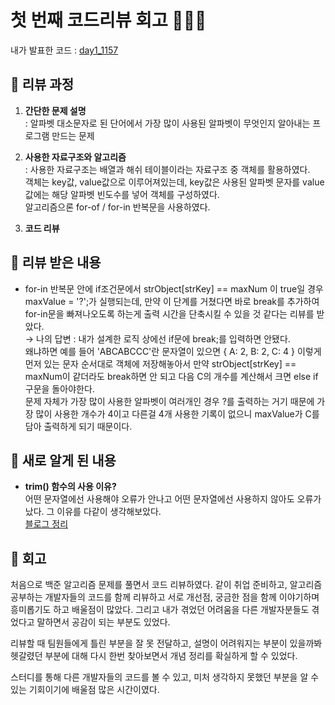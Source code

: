 # 첫 번째 코드리뷰 회고 👩🏻‍💻
내가 발표한 코드 : [day1_1157](https://github.com/SOOYEONIU/CodingTest/blob/main/Code/1week/day2_1157.js)

## 📍 리뷰 과정
1. **간단한 문제 설명**  
  : 알파벳 대소문자로 된 단어에서 가장 많이 사용된 알파벳이 무엇인지 알아내는 프로그램 만드는 문제  

2. **사용한 자료구조와 알고리즘**  
  : 사용한 자료구조는 배열과 해쉬 테이블이라는 자료구조 중 객체를 활용하였다.  
  객체는 key값, value값으로 이루어져있는데, key값은 사용된 알파벳 문자를 value값에는 해당 알파벳 빈도수를 넣어 객체를 구성하였다.  
  알고리즘으론 for-of / for-in 반복문을 사용하였다.  

3. **코드 리뷰**

## 📍 리뷰 받은 내용
- for-in 반복문 안에 if조건문에서 strObject[strKey] == maxNum 이 true일 경우 maxValue = '?';가 실행되는데, 만약 이 단계를 거쳤다면 바로 break를 추가하여
  for-in문을 빠져나오도록 하는게 출력 시간을 단축시킬 수 있을 것 같다는 리뷰를 받았다.  
  → 나의 답변 : 내가 설계한 로직 상에선 if문에 break;를 입력하면 안됐다.  
  왜냐하면 예를 들어 'ABCABCCC'란 문자열이 있으면 { A: 2, B: 2, C: 4 } 이렇게 먼저 있는 문자 순서대로 객체에 저장해놓아서 만약 strObject[strKey] == maxNum이 같더라도 break하면 안 되고 다음 C의 개수를 계산해서 크면 else if 구문을 돌아야한다.  
  문제 자체가 가장 많이 사용한 알파벳이 여러개인 경우 ?를 출력하는 거기 때문에 가장 많이 사용한 개수가 4이고 다른걸 4개 사용한 기록이 없으니 maxValue가 C를 담아 출력하게 되기 때문이다.

## 📍 새로 알게 된 내용  
- **trim() 함수의 사용 이유?**  
  어떤 문자열에선 사용해야 오류가 안나고 어떤 문자열에선 사용하지 않아도 오류가 났다. 그 이유를 다같이 생각해보았다.  
  [블로그 정리](https://sootech-story.tistory.com/12)

## 📍 회고
처음으로 백준 알고리즘 문제를 풀면서 코드 리뷰하였다. 같이 취업 준비하고, 알고리즘 공부하는 개발자들의 코드를 함께 리뷰하고 서로 개선점, 궁금한 점을 함께 이야기하며 흥미롭기도 하고 배울점이 많았다. 그리고 내가 겪었던 어려움을 다른 개발자분들도 겪었다고 말하면서 공감이 되는 부분도 있었다.   

리뷰할 때 팀원들에게 틀린 부분을 잘 못 전달하고, 설명이 어려워지는 부분이 있을까봐 헷갈렸던 부분에 대해 다시 한번 찾아보면서 개념 정리를 확실하게 할 수 있었다.   

스터디를 통해 다른 개발자들의 코드를 볼 수 있고, 미처 생각하지 못했던 부분을 알 수 있는 기회이기에 배울점 많은 시간이였다.
